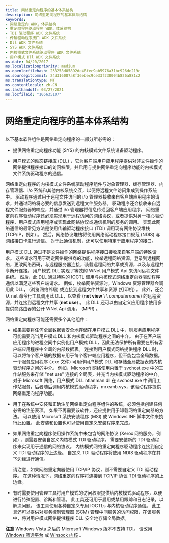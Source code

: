 ```yaml
---
title: 网络重定向程序的基本体系结构
description: 网络重定向程序的基本体系结构
keywords:
- 网络重定向 WDK，体系结构
- 重定向程序驱动程序 WDK、体系结构
- TDI 驱动程序 WDK 文件系统
- 传输驱动程序接口 WDK 文件系统
- Dll WDK 文件系统
- SYS WDK 文件系统
- 内核模式文件系统驱动程序 WDK 文件系统
- 用户模式 Dll WDK 文件系统
ms.date: 04/20/2017
ms.localizationpriority: medium
ms.openlocfilehash: 253258d05892de48fec9ab5976a31bc926de219c
ms.sourcegitcommit: 24d316087a8f36ebec9ce33f230004b826a881c2
ms.translationtype: MT
ms.contentlocale: zh-CN
ms.lasthandoff: 03/27/2021
ms.locfileid: "105635107"
---
```

# <a name="basic-architecture-of-a-network-redirector"></a>网络重定向程序的基本体系结构


## <span id="ddk_basic_architecture_of_a_network_redirector_if"></span><span id="DDK_BASIC_ARCHITECTURE_OF_A_NETWORK_REDIRECTOR_IF"></span>


以下基本软件组件是网络重定向程序的一部分所必需的：

-   提供网络重定向程序功能 (SYS) 的内核模式文件系统设备驱动程序。

-   用户模式的动态链接库 (DLL) ，它为客户端用户应用程序提供对非文件操作的网络提供程序接口的访问权限，并启用与提供网络重定向程序功能的内核模式文件系统驱动程序的通信。

网络重定向程序的内核模式文件系统驱动程序组件与对象管理器、缓存管理器、内存管理器、i/o 系统和其他内核系统交互，以便将远程文件访问集成到操作系统中。 驱动程序通过用于远程文件访问的 i/o 管理器接收来自客户端应用程序的请求，并通过网络将必要的信息发送到远程文件服务器。 驱动程序还会接收来自远程文件服务器的响应，并通过 i/o 管理器将信息传递回客户端应用程序。 网络重定向程序驱动程序还必须实现用于远程访问的网络协议，或者提供对另一核心驱动程序、用户模式应用程序或实现此网络协议或通信机制的服务的调用。 实现此网络通信的最常见方法是使用传输驱动程序接口 (TDI) 调用现有网络协议堆栈 (TCP/IP，例如) 。 然后，网络协议堆栈将使用网络驱动程序接口规范 (NDIS) 与网络接口卡进行通信。 对于此通信机制，还可以使用特定于应用程序的接口。

用户模式 DLL 通过不是文件操作的网络提供程序接口接收来自客户端的特殊请求。 这些请求可用于确定网络提供商的功能，枚举远程网络资源，登录到远程网络，更改网络密码，与远程服务器连接，装载远程网络共享或资源，以及与远程共享断开连接。 用户模式 DLL 实现了等效的 WNet 用户模式 Api 来访问远程文件系统。 然后，此 DLL 通过特殊的 IOCTL 调用与内核模式网络重定向器驱动程序通信以满足这些客户端请求。 例如，枚举网络资源时，Windows 资源管理器会调用此 DLL， (浏览网络邻居) 或连接到远程文件共享和资源 (打印机) 。 此外，还会从 net 命令行工具调用此 DLL，以查看 (**net view** \\ \\ *computername*) 的远程资源，并连接到远程文件共享 (**net use**) 。 此 DLL 还可以由自定义应用程序使用多提供商路由器的公开 WNet Api 调用， (MPR) 。

网络重定向程序可能还需要多个其他组件：

-   如果需要将任何全局数据表安全地存储在用户模式 DLL 中，则服务应用程序可能需要充当用户模式 DLL 和内核模式驱动程序之间的中介。 由于在客户端应用程序的进程空间中实例化用户模式 DLL，因此无法保护所有需要在所有客户端应用程序中全局的内部数据表。 连接到用户模式网络提供程序 DLL 时，可以将每个客户端的数据专用于每个客户端应用程序，但不能包含全局数据。 一个服务应用程序 (.exe 文件) 可用作用户模式 DLL 和存储全局数据表的内核驱动程序之间的中介。 例如，Microsoft 网络使用内置于 svchost.exe 中的工作站服务来存储 "net use" 连接的全局表，并充当内核模式驱动程序的中介。 对于 Microsoft 网络，用户模式 DLL ntlanman.dll 在 svchost.exe 中调用工作站服务，后者随后调用内核模式驱动程序，mrxsmb.sys，该驱动程序提供网络重定向程序功能。

-   用于在系统中安装和正确注册网络重定向程序组件的系统，必须包括创建任何必需的注册表项。 如果不再需要该软件，还应提供用于卸载网络重定向器的方法。 可以使用 Microsoft 系统安装程序 (MSI) 或 Windows INF 脚本文件来执行此设置。 此安装和设置也可以使用自定义安装程序来完成。

-   如果网络重定向程序使用操作系统中未包含的网络协议 (Xerox 网络服务，例如) ，则需要安装自定义内核模式 TDI 驱动程序。 需要安装新的 TDI 驱动程序来实现用于通信的网络协议。 内核模式网络重定向程序驱动程序连接到自定义 TDI 驱动程序的上边缘。 自定义 TDI 驱动程序将使用 NDIS 驱动程序在其下边缘进行通信。

    请注意，如果网络重定向器使用 TCP/IP 协议，则不需要自定义 TDI 驱动程序。 在这种情况下，网络重定向程序将连接到 TCP/IP 协议 TDI 驱动程序的上边缘。

-   有时需要使用管理工具将用户模式的访问权限提供给内核模式驱动程序，以便进行特殊配置、诊断和管理。 此工具还可用于启用或禁用跟踪和日志记录，以解决问题。 该工具使用各种自定义专用 IOCTLs 与内核驱动程序通信。 此工具还可以提供对服务控制管理器 (SCM) 管理中间服务的访问权限，在该服务中，将对用户模式网络提供程序 DLL 安全地存储全局数据。

**注意**   Windows Vista 之后的 Microsoft Windows 版本不支持 TDI。 请改用 [Windows 筛选平台](../network/introduction-to-windows-filtering-platform-callout-drivers.md) 或 [Winsock 内核](/windows-hardware/drivers/ddi/_netvista/) 。

 

 

